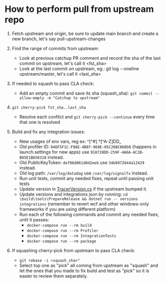# How to perform pull from upstream repo

1. Fetch upstream and origin, be sure to update main branch and create a new branch, let's say pull-upstream-changes
2. Find the range of commits from upstream:
    * Look at previous catchup PR comment and record the sha of the last commit on upstream, let's call it <fst_sha>
    * Look at the last commit on upstream, eg.: git log --oneline upstream/master, let's call it <last_sha>
3. If needed to squash to pass CLA check:
    * Add an empty commit and save its sha (squash_sha): `git commit --allow-empty -m "Catchup to upstream"`
4. `git cherry-pick fst_sha..last_sha`
    * Resolve each conflict and `git cherry-pick --continue` every time that one is resolved
5. Build and fix any integration issues:
    * New usages of env vars, reg ex: ^[^#].*[^A-Z]DD_
    * Old profiler ID: `846F5F1C-F9AE-4B07-969E-05C26BC060D8` (happens in launch.settings for new apps) use `918728DD-259F-4A6A-AC2B-B85E1B658318` instead.
    * Old PublicKeyToken: `def86d061d0d2eeb` use `34b8972644a12429` instead.
    * Old log path: `/var/log/datadog` use `/var/log/signalfx` instead.
    * Run unit tests, commit any needed fixes, repeat until passing unit tests
    * Update version in [TracerVersion.cs](https://github.com/open-telemetry/opentelemetry-dotnet-instrumentation/blob/main/tools/Datadog.Core.Tools/TracerVersion.cs) if the upstream bumped it.
    * Update versions and integrations json by running: `cd \build\tools\PrepareRelease && dotnet run -- versions integrations` (remember to revert wcf and other windows-only frameworks if you are using different platform)
    * Run each of the following commands and commit any needed fixes, until it passes:
       - `docker-compose run --rm build`
       - `docker-compose run --rm Profiler`
       - `docker-compose run --rm IntegrationTests`
       - `docker-compose run --rm package`

6. If squashing cherry-pick from upstream to pass CLA check:
    * `git rebase -i <squash_sha>^`
    * Select top one as "pick" all coming from upstream as "squash" and let the ones that you made to fix build and test as "pick" so it is easier to review them separately.
